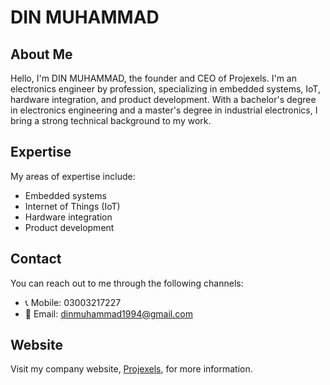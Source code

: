# DIN MUHAMMAD

## About Me

Hello, I'm DIN MUHAMMAD, the founder and CEO of Projexels. I'm an electronics engineer by profession, specializing in embedded systems, IoT, hardware integration, and product development. With a bachelor's degree in electronics engineering and a master's degree in industrial electronics, I bring a strong technical background to my work.

## Expertise

My areas of expertise include:

- Embedded systems
- Internet of Things (IoT)
- Hardware integration
- Product development

## Contact

You can reach out to me through the following channels:

- 📞 Mobile: 03003217227
- 📧 Email: dinmuhammad1994@gmail.com

## Website

Visit my company website, [Projexels](https://www.projexels.com), for more information.


